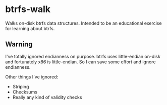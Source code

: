 # btrfs-walk

Walks on-disk btrfs data structures. Intended to be an educational exercise for
learning about btrfs.

## Warning

I've totally ignored endianness on purpose. btrfs uses little-endian on-disk
and fortunately x86 is little-endian. So I can save some effort and ignore
endianness.

Other things I've ignored:

* Striping
* Checksums
* Really any kind of validity checks
